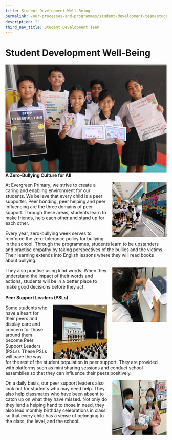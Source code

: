 ```yaml
---
title: Student Development Well Being
permalink: /our-processes-and-programmes/student-development-team/student-development-well-being/
description: ""
third_nav_title: Student Development Team
---
```

Student Development Well-Being
==============================

![](/images/Department%20Main%20Photos/img_3312.JPG)


**A Zero-Bullying Culture for All**



<style>
img {
  float: right;
}
</style>

<p><img style="width:170px;height:170px;margin-left:15px;" alt="Zero-Bullying" src="/images/Department%20Photos/SDWB/sdwb_fred%20-%20loke%20wei%20xian%20hannah.jpg">	
	
At Evergreen&nbsp;Primary, we strive to create a caring and enabling environment for our students. We believe that every child is a peer supporter. Peer bonding, peer helping and peer influencing are the three domains of peer support. Through these areas, students learn to make friends, help each other and stand up for each other.&nbsp;

Every year, zero-bullying week serves to reinforce the zero-tolerance policy for bullying in the school. Through the programmes, students learn to be upstanders and practise empathy by taking perspectives of the bullies and the victims. Their learning extends into English lessons where they will read books about bullying.

<style>
img {
  float: right;
}
</style>

</p><p><img style="width:170px;height:170px;margin-left:15px;" alt="Zero-Bullying" src="/images/Department%20Photos/SDWB/sdwb_kind%20words%20-%20loke%20wei%20xian%20hannah.jpeg">	
	
They also practise using kind words. When they understand the impact of their words and actions, students will be in a better place to make good decisions before they act.
<br>
	<br>
**Peer Support Leaders (PSLs)**

<style>
img {
  float: right;
}
</style>

</p><p><img style="width:170px;height:170px;margin-left:15px;" alt="Zero-Bullying" src="/images/Department%20Photos/SDWB/sdwb_psl%20assembly%20-%20loke%20wei%20xian%20hannah.JPG">		
	
Some students who have a heart for their peers and display care and concern for those around them become Peer Support Leaders (PSLs). These PSLs will pave the way for the rest of the student population in peer support. They are provided with platforms such as mini sharing sessions and conduct school assemblies so that they can influence their peers positively.&nbsp;

<style>
img {
  float: right;
}
</style>

</p><p><img style="width:170px;height:170px;margin-left:15px;" alt="Zero-Bullying" src="/images/Department%20Photos/SDWB/sdwb_birthdays%20-%20loke%20wei%20xian%20hannah.JPG">		
	
On a daily basis, our peer support leaders also look out for students who may need help. They also help classmates who have been absent to catch up on what they have missed. Not only do they lend a helping hand to those in need, they also lead monthly birthday celebrations in class so that every child has a sense of belonging to the class, the level, and the school.</p>
